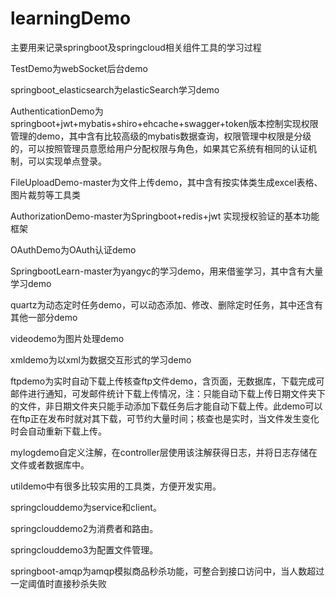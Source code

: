# learningDemo
主要用来记录springboot及springcloud相关组件工具的学习过程

TestDemo为webSocket后台demo

springboot_elasticsearch为elasticSearch学习demo

AuthenticationDemo为springboot+jwt+mybatis+shiro+ehcache+swagger+token版本控制实现权限管理的demo，其中含有比较高级的mybatis数据查询，权限管理中权限是分级的，可以按照管理员意愿给用户分配权限与角色，如果其它系统有相同的认证机制，可以实现单点登录。

FileUploadDemo-master为文件上传demo，其中含有按实体类生成excel表格、图片裁剪等工具类

AuthorizationDemo-master为Springboot+redis+jwt 实现授权验证的基本功能框架

OAuthDemo为OAuth认证demo

SpringbootLearn-master为yangyc的学习demo，用来借鉴学习，其中含有大量学习demo

quartz为动态定时任务demo，可以动态添加、修改、删除定时任务，其中还含有其他一部分demo

videodemo为图片处理demo

xmldemo为以xml为数据交互形式的学习demo

ftpdemo为实时自动下载上传核查ftp文件demo，含页面，无数据库，下载完成可邮件进行通知，可发邮件统计下载上传情况，注：只能自动下载上传日期文件夹下的文件，非日期文件夹只能手动添加下载任务后才能自动下载上传。此demo可以在ftp正在发布时就对其下载，可节约大量时间；核查也是实时，当文件发生变化时会自动重新下载上传。

mylogdemo自定义注解，在controller层使用该注解获得日志，并将日志存储在文件或者数据库中。

utildemo中有很多比较实用的工具类，方便开发实用。

springclouddemo为service和client。

springclouddemo2为消费者和路由。

springclouddemo3为配置文件管理。

springboot-amqp为amqp模拟商品秒杀功能，可整合到接口访问中，当人数超过一定阈值时直接秒杀失败
